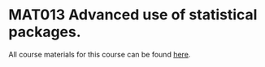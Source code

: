 # MAT013 Advanced use of statistical packages.

All course materials for this course can be found [here](http://www.vincent-knight.com/teaching/sasandR/).
